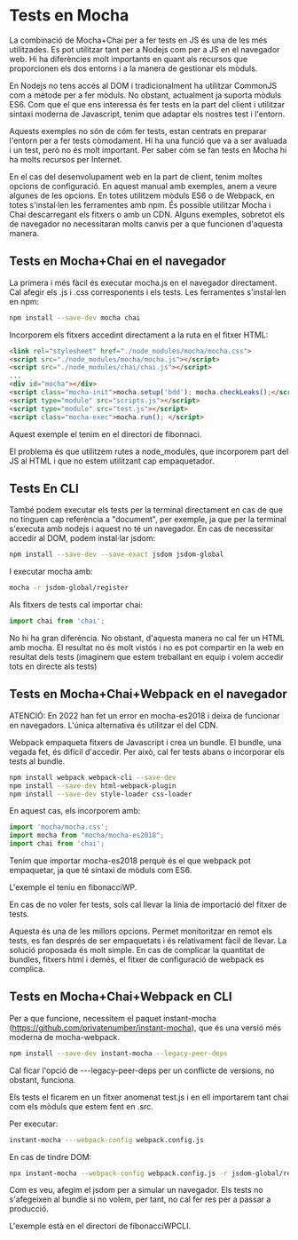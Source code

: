# Tests en Mocha

La combinació de Mocha+Chai per a fer tests en JS és una de les més utilitzades. Es pot utilitzar tant per a Nodejs com per a JS en el navegador web. Hi ha diferències molt importants en quant als recursos que proporcionen els dos entorns i a la manera de gestionar els mòduls.

En Nodejs no tens accés al DOM i tradicionalment ha utilitzar CommonJS com a mètode per a fer mòduls. No obstant, actualment ja suporta mòduls ES6. Com que el que ens interessa és fer tests en la part del client i utilitzar sintaxi moderna de Javascript, tenim que adaptar els nostres test i l'entorn.

Aquests exemples no són de cóm fer tests, estan centrats en preparar l'entorn per a fer tests còmodament. Hi ha una funció que va a ser avaluada i un test, però no és molt important. Per saber cóm se fan tests en Mocha hi ha molts recursos per Internet.

En el cas del desenvolupament web en la part de client, tenim moltes opcions de configuració. En aquest manual amb exemples, anem a veure algunes de les opcions. En totes utilitzem mòduls ES6 o de Webpack, en totes s'instal·len les ferramentes amb npm. És possible utilitzar Mocha i Chai descarregant els fitxers o amb un CDN. Alguns exemples, sobretot els de navegador no necessitaran molts canvis per a que funcionen d'aquesta manera.

## Tests en Mocha+Chai en el navegador

La primera i més fàcil és executar mocha.js en el navegador directament. Cal afegir els .js i .css corresponents i els tests. Les ferramentes s'instal·len en npm:

```bash
npm install --save-dev mocha chai
```

Incorporem els fitxers accedint directament a la ruta en el fitxer HTML:

```html
<link rel="stylesheet" href="./node_modules/mocha/mocha.css">
<script src="./node_modules/mocha/mocha.js"></script>
<script src="./node_modules/chai/chai.js"></script>
...
<div id="mocha"></div>
<script class="mocha-init">mocha.setup('bdd'); mocha.checkLeaks();</script>
<script type="module" src="scripts.js"></script>
<script type="module" src="test.js"></script>
<script class="mocha-exec">mocha.run(); </script>
```

Aquest exemple el tenim en el directori de fibonnaci.

El problema és que utilitzem rutes a node_modules, que incorporem part del JS al HTML i que no estem utilitzant cap empaquetador. 

## Tests En CLI

També podem executar els tests per la terminal directament en cas de que no tinguen cap referència a "document", per exemple, ja que per la terminal s'executa amb nodejs i aquest no té un navegador. En cas de necessitar accedir al DOM, podem instal·lar jsdom:

```bash
npm install --save-dev --save-exact jsdom jsdom-global
```

I executar mocha amb:

```bash
mocha -r jsdom-global/register
```

Als fitxers de tests cal importar chai:

```javascript
import chai from 'chai';
```

No hi ha gran diferència. No obstant, d'aquesta manera no cal fer un HTML amb mocha. El resultat no és molt vistós i no es pot compartir en la web en resultat dels tests (imaginem que estem treballant en equip i volem accedir tots en directe als tests)

## Tests en Mocha+Chai+Webpack en el navegador

ATENCIÓ: En 2022 han fet un error en mocha-es2018 i deixa de funcionar en navegadors. L'única alternativa és utilitzar el del CDN. 

Webpack empaqueta fitxers de Javascript i crea un bundle. El bundle, una vegada fet, és difícil d'accedir. Per això, cal fer tests abans o incorporar els tests al bundle.

```bash
npm install webpack webpack-cli --save-dev
npm install --save-dev html-webpack-plugin
npm install --save-dev style-loader css-loader
```

En aquest cas, els incorporem amb:

```javascript
import 'mocha/mocha.css';
import mocha from "mocha/mocha-es2018";
import chai from 'chai';
```

Tenim que importar mocha-es2018 perquè és el que webpack pot empaquetar, ja que té sintaxi de mòduls com ES6. 

L'exemple el teniu en fibonacciWP.

En cas de no voler fer tests, sols cal llevar la línia de importació del fitxer de tests.

Aquesta és una de les millors opcions. Permet monitoritzar en remot els tests, es fan després de ser empaquetats i és relativament fàcil de llevar. La solució proposada és molt simple. En cas de complicar la quantitat de bundles, fitxers html i demés, el fitxer de configuració de webpack es complica.

## Tests en Mocha+Chai+Webpack en CLI

Per a que funcione, necessitem el paquet instant-mocha (https://github.com/privatenumber/instant-mocha), que és una versió més moderna de mocha-webpack. 

```bash
npm install --save-dev instant-mocha --legacy-peer-deps
```

Cal ficar l'opció de ---legacy-peer-deps per un conflicte de versions, no obstant, funciona.

Els tests el ficarem en un fitxer anomenat test.js i en ell importarem tant chai com els mòduls que estem fent en .src.

Per executar:

```bash
instant-mocha ---webpack-config webpack.config.js
```

En cas de tindre DOM:

```bash
npx instant-mocha --webpack-config webpack.config.js -r jsdom-global/register './src/test.js' 
```

Com es veu, afegim el jsdom per a simular un navegador. Els tests no s'afegeixen al bundle si no volem, per tant, no cal fer res per a passar a producció.

L'exemple està en el directori de fibonacciWPCLI.

